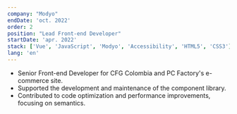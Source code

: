 ```yaml
---
company: "Modyo"
endDate: 'oct. 2022'
order: 2
position: "Lead Front-end Developer"
startDate: 'apr. 2022'
stack: ['Vue', 'JavaScript', 'Modyo', 'Accessibility', 'HTML5', 'CSS3']
lang: 'en'
---
```


- Senior Front-end Developer for CFG Colombia and PC Factory's e-commerce site.
- Supported the development and maintenance of the component library.
- Contributed to code optimization and performance improvements, focusing on semantics.